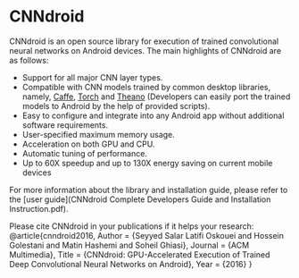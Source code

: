 # CNNdroid
CNNdroid is an open source library for execution of trained convolutional neural networks on Android devices.
The main highlights of CNNdroid are as follows:
* Support for all major CNN layer types.
* Compatible with CNN models trained by common desktop libraries, namely, [Caffe](http://caffe.berkeleyvision.org/), [Torch](http://torch.ch/) and [Theano](https://github.com/Theano/Theano) (Developers can easily port the trained models to Android by the help of provided scripts).
* Easy to configure and integrate into any Android app without additional software requirements.
* User-specified maximum memory usage.
* Acceleration on both GPU and CPU.
* Automatic tuning of performance.
* Up to 60X speedup and up to 130X energy saving on current mobile devices

For more information about the library and installation guide, please refer to the [user guide](CNNdroid Complete Developers Guide and Installation Instruction.pdf).

Please cite CNNdroid in your publications if it helps your research:
@article{cnndroid2016,
  Author = {Seyyed Salar Latifi Oskouei and Hossein Golestani and Matin Hashemi and Soheil Ghiasi},
  Journal = {ACM Multimedia},
  Title = {CNNdroid: GPU-Accelerated Execution of Trained Deep Convolutional Neural Networks on Android},
  Year = {2016}
}
